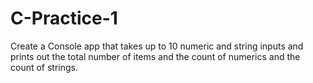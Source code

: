 # C-Practice-1
Create a Console app that takes up to 10 numeric and string inputs and prints out the total number of items and the count of numerics and the count of strings.
